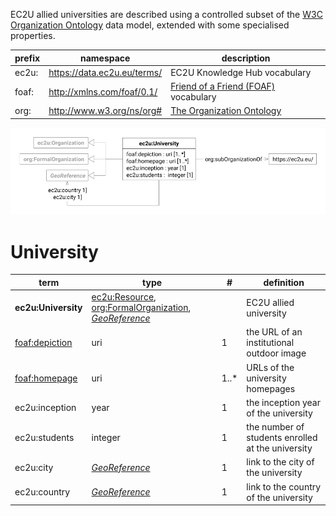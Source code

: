 EC2U allied universities are described using a controlled subset of
the [W3C Organization Ontology](../handbooks/vocabularies/org.md) data model, extended with some specialised
properties.

| prefix | namespace                   | description                                                         |
|--------|-----------------------------|---------------------------------------------------------------------|
| ec2u:  | https://data.ec2u.eu/terms/ | EC2U Knowledge Hub vocabulary                                       |
| foaf:  | http://xmlns.com/foaf/0.1/  | [Friend of a Friend (FOAF)](http://xmlns.com/foaf/spec/) vocabulary |
| org:   | http://www.w3.org/ns/org#   | [The Organization Ontology](https://www.w3.org/TR/vocab-org/)       |

![university data model](index/universities.svg)

# University

| term                                                         | type                                                                                                                                                             | #    | definition                                        |
|--------------------------------------------------------------|------------------------------------------------------------------------------------------------------------------------------------------------------------------|------|---------------------------------------------------|
| **ec2u:University**                                          | [ec2u:Resource](./index.md#resource), [org:FormalOrganization](../handbooks/vocabularies/org.md#formal-organization), [*GeoReference*](./index.md#geo-reference) |      | EC2U allied university                            |
| [foaf:depiction](http://xmlns.com/foaf/spec/#term_depiction) | uri                                                                                                                                                              | 1    | the URL of an institutional outdoor image         |
| [foaf:homepage](http://xmlns.com/foaf/spec/#term_homepage)   | uri                                                                                                                                                              | 1..* | URLs of the university homepages                  |
| ec2u:inception                                               | year                                                                                                                                                             | 1    | the inception year of the university              |
| ec2u:students                                                | integer                                                                                                                                                          | 1    | the number of students enrolled at the university |
| ec2u:city                                                    | [*GeoReference*](./index.md#geo-reference)                                                                                                                       | 1    | link to the city of the university                |
| ec2u:country                                                 | [*GeoReference*](./index.md#geo-reference)                                                                                                                       | 1    | link to the country of the university             |

